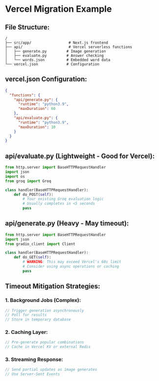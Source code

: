 # Vercel Migration Example

## File Structure:
```
/
├── src/app/                 # Next.js frontend
├── api/                     # Vercel serverless functions
│   ├── generate.py         # Image generation
│   ├── evaluate.py         # Answer checking  
│   └── words.json          # Embedded word data
└── vercel.json             # Configuration
```

## vercel.json Configuration:
```json
{
  "functions": {
    "api/generate.py": {
      "runtime": "python3.9",
      "maxDuration": 60
    },
    "api/evaluate.py": {
      "runtime": "python3.9", 
      "maxDuration": 10
    }
  }
}
```

## api/evaluate.py (Lightweight - Good for Vercel):
```python
from http.server import BaseHTTPRequestHandler
import json
import os
from groq import Groq

class handler(BaseHTTPRequestHandler):
    def do_POST(self):
        # Your existing Groq evaluation logic
        # Usually completes in <5 seconds
        pass
```

## api/generate.py (Heavy - May timeout):
```python
from http.server import BaseHTTPRequestHandler  
import json
from gradio_client import Client

class handler(BaseHTTPRequestHandler):
    def do_GET(self):
        # WARNING: This may exceed Vercel's 60s limit
        # Consider using async operations or caching
        pass
```

## Timeout Mitigation Strategies:

### 1. Background Jobs (Complex):
```javascript
// Trigger generation asynchronously
// Poll for results
// Store in temporary database
```

### 2. Caching Layer:
```javascript
// Pre-generate popular combinations
// Cache in Vercel KV or external Redis
```

### 3. Streaming Response:
```javascript
// Send partial updates as image generates
// Use Server-Sent Events
``` 